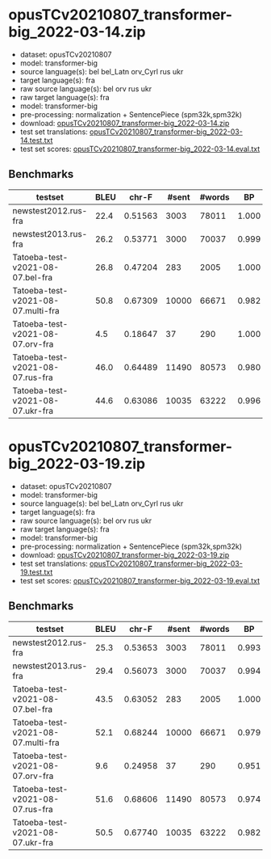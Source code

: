 # opusTCv20210807_transformer-big_2022-03-14.zip

* dataset: opusTCv20210807
* model: transformer-big
* source language(s): bel bel_Latn orv_Cyrl rus ukr
* target language(s): fra
* raw source language(s): bel orv rus ukr
* raw target language(s): fra
* model: transformer-big
* pre-processing: normalization + SentencePiece (spm32k,spm32k)
* download: [opusTCv20210807_transformer-big_2022-03-14.zip](https://object.pouta.csc.fi/Tatoeba-MT-models/zle-fra/opusTCv20210807_transformer-big_2022-03-14.zip)
* test set translations: [opusTCv20210807_transformer-big_2022-03-14.test.txt](https://object.pouta.csc.fi/Tatoeba-MT-models/zle-fra/opusTCv20210807_transformer-big_2022-03-14.test.txt)
* test set scores: [opusTCv20210807_transformer-big_2022-03-14.eval.txt](https://object.pouta.csc.fi/Tatoeba-MT-models/zle-fra/opusTCv20210807_transformer-big_2022-03-14.eval.txt)

## Benchmarks

| testset | BLEU  | chr-F | #sent | #words | BP |
|---------|-------|-------|-------|--------|----|
| newstest2012.rus-fra 	| 22.4 	| 0.51563 	| 3003 	| 78011 	| 1.000 |
| newstest2013.rus-fra 	| 26.2 	| 0.53771 	| 3000 	| 70037 	| 0.999 |
| Tatoeba-test-v2021-08-07.bel-fra 	| 26.8 	| 0.47204 	| 283 	| 2005 	| 1.000 |
| Tatoeba-test-v2021-08-07.multi-fra 	| 50.8 	| 0.67309 	| 10000 	| 66671 	| 0.982 |
| Tatoeba-test-v2021-08-07.orv-fra 	| 4.5 	| 0.18647 	| 37 	| 290 	| 1.000 |
| Tatoeba-test-v2021-08-07.rus-fra 	| 46.0 	| 0.64489 	| 11490 	| 80573 	| 0.980 |
| Tatoeba-test-v2021-08-07.ukr-fra 	| 44.6 	| 0.63086 	| 10035 	| 63222 	| 0.996 |


# opusTCv20210807_transformer-big_2022-03-19.zip

* dataset: opusTCv20210807
* model: transformer-big
* source language(s): bel bel_Latn orv_Cyrl rus ukr
* target language(s): fra
* raw source language(s): bel orv rus ukr
* raw target language(s): fra
* model: transformer-big
* pre-processing: normalization + SentencePiece (spm32k,spm32k)
* download: [opusTCv20210807_transformer-big_2022-03-19.zip](https://object.pouta.csc.fi/Tatoeba-MT-models/zle-fra/opusTCv20210807_transformer-big_2022-03-19.zip)
* test set translations: [opusTCv20210807_transformer-big_2022-03-19.test.txt](https://object.pouta.csc.fi/Tatoeba-MT-models/zle-fra/opusTCv20210807_transformer-big_2022-03-19.test.txt)
* test set scores: [opusTCv20210807_transformer-big_2022-03-19.eval.txt](https://object.pouta.csc.fi/Tatoeba-MT-models/zle-fra/opusTCv20210807_transformer-big_2022-03-19.eval.txt)

## Benchmarks

| testset | BLEU  | chr-F | #sent | #words | BP |
|---------|-------|-------|-------|--------|----|
| newstest2012.rus-fra 	| 25.3 	| 0.53653 	| 3003 	| 78011 	| 0.993 |
| newstest2013.rus-fra 	| 29.4 	| 0.56073 	| 3000 	| 70037 	| 0.994 |
| Tatoeba-test-v2021-08-07.bel-fra 	| 43.5 	| 0.63052 	| 283 	| 2005 	| 1.000 |
| Tatoeba-test-v2021-08-07.multi-fra 	| 52.1 	| 0.68244 	| 10000 	| 66671 	| 0.979 |
| Tatoeba-test-v2021-08-07.orv-fra 	| 9.6 	| 0.24958 	| 37 	| 290 	| 0.951 |
| Tatoeba-test-v2021-08-07.rus-fra 	| 51.6 	| 0.68606 	| 11490 	| 80573 	| 0.974 |
| Tatoeba-test-v2021-08-07.ukr-fra 	| 50.5 	| 0.67740 	| 10035 	| 63222 	| 0.982 |

